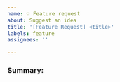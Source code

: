 ```yaml
---
name: 💡 Feature request
about: Suggest an idea 
title: '[Feature Request] <title>'
labels: feature
assignees: ''

---
```


<!--
Note: Please, use the search box to see if this feature has already been requested.
-->

### Summary:
<!-- A concise description of the new feature. -->
